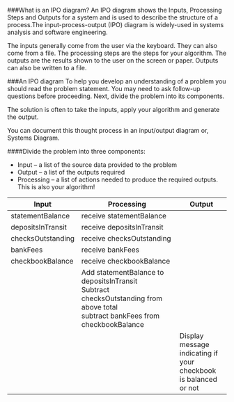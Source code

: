 ###What is an IPO diagram?
An IPO diagram shows the Inputs, Processing Steps and Outputs for a system and is used to describe the structure of a process.The input-process-output (IPO) diagram is widely-used in systems analysis and software engineering.  

The inputs generally come from the user via the keyboard. They can also come from a file. The processing steps are the steps for your algorithm. The outputs are the results shown to the user on the screen or paper. Outputs can also be written to a file.

###An IPO diagram
To help you develop an understanding of a problem you should read the problem statement. You may need to ask follow-up questions before proceeding. Next, divide the problem into its components.

The solution is often to take the inputs, apply your algorithm and generate the output.

You can document this thought process in an input/output diagram or, Systems Diagram.

####Divide the problem into three components:

* Input &ndash; a list of the source data provided to the problem
* Output &ndash; a list of the outputs required
* Processing &ndash; a list of actions needed to produce the required outputs. This is also your algorithm!


|Input|Processing|Output|
|--|--|--|
|statementBalance|receive statementBalance||
|depositsInTransit|receive depositsInTransit||
|checksOutstanding|receive checksOutstanding||
|bankFees|receive bankFees||
|checkbookBalance|receive checkbookBalance||
||Add statementBalance to depositsInTransit<br/>Subtract checksOutstanding from above total<br/>subtract bankFees from checkbookBalance||
|||Display message<br/>indicating if<br/>your checkbook<br/>is balanced or not|

